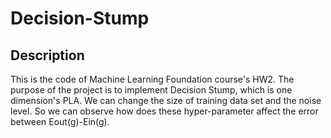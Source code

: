# Decision-Stump

## Description
This is the code of Machine Learning Foundation course's HW2.
The purpose of the project is to implement Decision Stump, which is one dimension's PLA.
We can change the size of training data set and the noise level.
So we can observe how does these hyper-parameter affect the error between Eout(g)-Ein(g).
